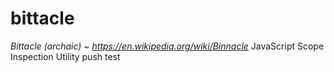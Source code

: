 # bittacle
<i>Bittacle (archaic) ~ https://en.wikipedia.org/wiki/Binnacle</i>
JavaScript Scope Inspection Utility
push test